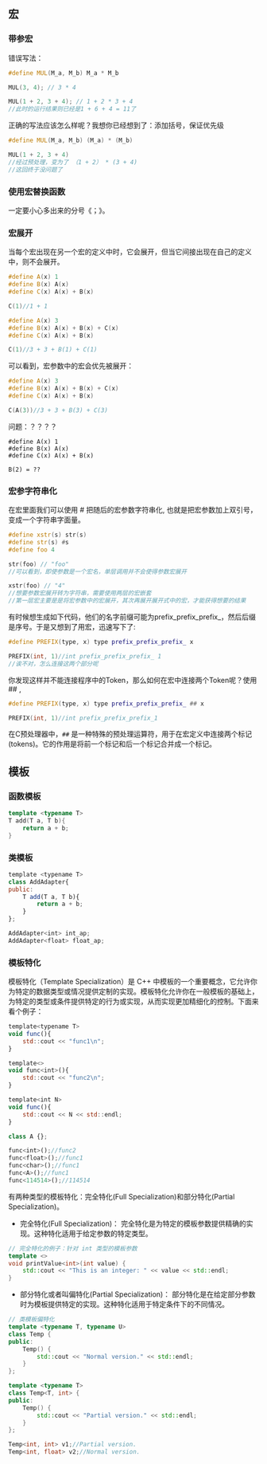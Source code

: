 
## 宏

### 带参宏

错误写法：
```cpp
#define MUL(M_a, M_b) M_a * M_b ​ 

MUL(3, 4); // 3 * 4

MUL(1 + 2, 3 + 4); // 1 + 2 * 3 + 4 
//此时的运行结果则已经是1 + 6 + 4 = 11了
```

正确的写法应该怎么样呢？我想你已经想到了：添加括号，保证优先级

```cpp
#define MUL(M_a, M_b) (M_a) * (M_b)

MUL(1 + 2, 3 + 4)
//经过预处理，变为了 （1 + 2） * (3 + 4)
//这回终于没问题了
```

### 使用宏替换函数

一定要小心多出来的分号《；》。

### 宏展开

当每个宏出现在另一个宏的定义中时，它会展开，但当它间接出现在自己的定义中，则不会展开。

```cpp
#define A(x) 1 
#define B(x) A(x) 
#define C(x) A(x) + B(x) 

C(1)//1 + 1
```

```cpp
#define A(x) 3
#define B(x) A(x) + B(x) + C(x)
#define C(x) A(x) + B(x) 

C(1)//3 + 3 + B(1) + C(1)
```

可以看到，宏参数中的宏会优先被展开：

```cpp
#define A(x) 3 
#define B(x) A(x) + B(x) + C(x) 
#define C(x) A(x) + B(x) 

C(A(3))//3 + 3 + B(3) + C(3)
```

问题：？？？？
```
#define A(x) 1 
#define B(x) A(x) 
#define C(x) A(x) + B(x) 

B(2) = ??
```

### 宏参字符串化

在宏里面我们可以使用 # 把随后的宏参数字符串化, 也就是把宏参数加上双引号，变成一个字符串字面量。

```cpp
#define xstr(s) str(s) 
#define str(s) #s 
#define foo 4 

str(foo) // "foo" 
//可以看到，即使参数是一个宏名，单层调用并不会使得参数宏展开 

xstr(foo) // "4" 
//想要参数宏展开转为字符串，需要使用两层的宏嵌套 
//第一层宏主要是是将宏参数中的宏展开，其次再展开展开式中的宏，才能获得想要的结果
```

有时候想生成如下代码，他们的名字前缀可能为prefix_prefix_prefix_，然后后缀是序号。于是又想到了用宏，迅速写下了:

```cpp
#define PREFIX(type, x) type prefix_prefix_prefix_ x

PREFIX(int, 1)//int prefix_prefix_prefix_ 1
//诶不对，怎么连接这两个部分呢
```

你发现这样并不能连接程序中的Token，那么如何在宏中连接两个Token呢？使用## ,

```cpp
#define PREFIX(type, x) type prefix_prefix_prefix_ ## x

PREFIX(int, 1)//int prefix_prefix_prefix_1
```

在C预处理器中，`##` 是一种特殊的预处理运算符，用于在宏定义中连接两个标记(tokens)。它的作用是将前一个标记和后一个标记合并成一个标记。


## 模板

### 函数模板

```cpp
template <typename T>
T add(T a, T b){
    return a + b;
}
```

### 类模板

```javascript
template <typename T> 
class AddAdapter{
public:
    T add(T a, T b){
        return a + b;
    }
};

AddAdapter<int> int_ap;
AddAdapter<float> float_ap;
```

### 模板特化

模板特化（Template Specialization）是 C++ 中模板的一个重要概念，它允许你为特定的数据类型或情况提供定制的实现。模板特化允许你在一般模板的基础上，为特定的类型或条件提供特定的行为或实现，从而实现更加精细化的控制。下面来看个例子：
```javascript
template<typename T>
void func(){
    std::cout << "func1\n";
}

template<>
void func<int>(){
    std::cout << "func2\n";
}

template<int N>
void func(){
    std::cout << N << std::endl;
}

class A {};

func<int>();//func2
func<float>();//func1
func<char>();//func1
func<A>();//func1
func<114514>();//114514
```

有两种类型的模板特化：完全特化(Full Specialization)和部分特化(Partial Specialization)。

- 完全特化(Full Specialization)： 完全特化是为特定的模板参数提供精确的实现。这种特化适用于给定参数的特定类型。
```cpp
// 完全特化的例子：针对 int 类型的模板参数
template <>
void printValue<int>(int value) {
    std::cout << "This is an integer: " << value << std::endl;
}
```

- 部分特化或者叫偏特化(Partial Specialization)： 部分特化是在给定部分参数时为模板提供特定的实现。这种特化适用于特定条件下的不同情况。
```cpp
// 类模板偏特化
template <typename T, typename U>
class Temp {
public:
    Temp() {
        std::cout << "Normal version." << std::endl;
    }
};

template <typename T>
class Temp<T, int> {
public:
    Temp() {
        std::cout << "Partial version." << std::endl;
    }
};

Temp<int, int> v1;//Partial version.
Temp<int, float> v2;//Normal version.
```
